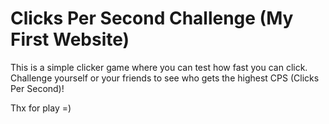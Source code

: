 # Clicks Per Second Challenge (My First Website)

This is a simple clicker game where you can test how fast you can click. Challenge yourself or your friends to see who gets the highest CPS (Clicks Per Second)!

Thx for play =)
